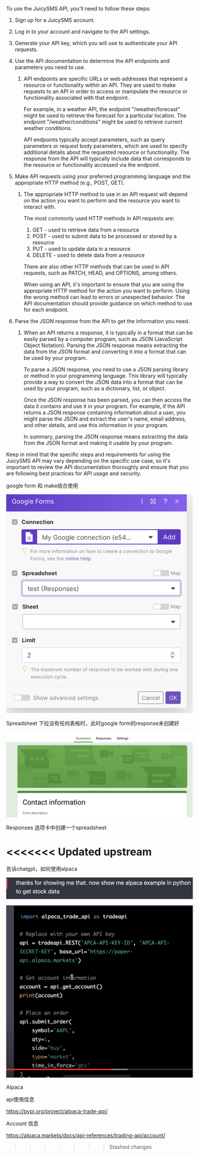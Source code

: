 To use the JuicySMS API, you'll need to follow these steps:

1. Sign up for a JuicySMS account.

2. Log in to your account and navigate to the API settings.

3. Generate your API key, which you will use to authenticate your API requests.

4. Use the API documentation to determine the API endpoints and parameters you need to use.

   1. API endpoints are specific URLs or web addresses that represent a resource or functionality within an API. They are used to make requests to an API in order to access or manipulate the resource or functionality associated with that endpoint.

      For example, in a weather API, the endpoint "/weather/forecast" might be used to retrieve the forecast for a particular location. The endpoint "/weather/conditions" might be used to retrieve current weather conditions.

      API endpoints typically accept parameters, such as query parameters or request body parameters, which are used to specify additional details about the requested resource or functionality. The response from the API will typically include data that corresponds to the resource or functionality accessed via the endpoint.

5. Make API requests using your preferred programming language and the appropriate HTTP method (e.g., POST, GET).

   1. The appropriate HTTP method to use in an API request will depend on the action you want to perform and the resource you want to interact with.

      The most commonly used HTTP methods in API requests are:

      1. GET - used to retrieve data from a resource
      2. POST - used to submit data to be processed or stored by a resource
      3. PUT - used to update data in a resource
      4. DELETE - used to delete data from a resource

      There are also other HTTP methods that can be used in API requests, such as PATCH, HEAD, and OPTIONS, among others.

      When using an API, it's important to ensure that you are using the appropriate HTTP method for the action you want to perform. Using the wrong method can lead to errors or unexpected behavior. The API documentation should provide guidance on which method to use for each endpoint.

6. Parse the JSON response from the API to get the information you need.

   1. When an API returns a response, it is typically in a format that can be easily parsed by a computer program, such as JSON (JavaScript Object Notation). Parsing the JSON response means extracting the data from the JSON format and converting it into a format that can be used by your program.

      To parse a JSON response, you need to use a JSON parsing library or method in your programming language. This library will typically provide a way to convert the JSON data into a format that can be used by your program, such as a dictionary, list, or object.

      Once the JSON response has been parsed, you can then access the data it contains and use it in your program. For example, if the API returns a JSON response containing information about a user, you might parse the JSON and extract the user's name, email address, and other details, and use this information in your program.

      In summary, parsing the JSON response means extracting the data from the JSON format and making it usable by your program.

Keep in mind that the specific steps and requirements for using the JuicySMS API may vary depending on the specific use case, so it's important to review the API documentation thoroughly and ensure that you are following best practices for API usage and security.





google form 和 make结合使用

![image-20230214215518288](API使用.assets/image-20230214215518288.png)

Spreadsheet 下拉没有任何表格时，此时google form的response未创建好

![image-20230214215802888](API使用.assets/image-20230214215802888.png)

Responses 选项卡中创建一个spreadsheet

<<<<<<< Updated upstream
=======


告诉chatgpt，如何使用alpaca

![image-20230215203249215](API使用.assets/image-20230215203249215.png)



![image-20230215203642833](API使用.assets/image-20230215203642833.png)



Alpaca 

api使用信息

https://pypi.org/project/alpaca-trade-api/

Account 信息

https://alpaca.markets/docs/api-references/trading-api/account/
>>>>>>> Stashed changes

